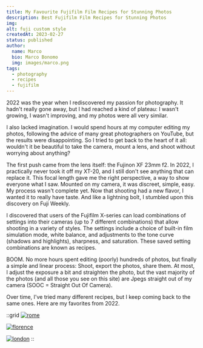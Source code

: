```yaml
---
title: My Favourite Fujifilm Film Recipes for Stunning Photos
description: Best Fujifilm Film Recipes for Stunning Photos
img: 
alt: fuji custom style
createdAt: 2023-02-27
status: published
author:
  name: Marco
  bio: Marco Bonomo
  img: images/marco.png
tags:
  - photography
  - recipes
  - fujifilm
---
```



2022 was the year when I rediscovered my passion for photography. It hadn't really gone away, but I had reached a kind of plateau: I wasn't growing, I wasn't improving, and my photos were all very similar.

I also lacked imagination. I would spend hours at my computer editing my photos, following the advice of many great photographers on YouTube, but the results were disappointing.
So I tried to get back to the heart of it all: wouldn't it be beautiful to take the camera, mount a lens, and shoot without worrying about anything?

The first push came from the lens itself: the Fujinon XF 23mm f2. In 2022, I practically never took it off my XT-20, and I still don't see anything that can replace it. This focal length gave me the right perspective, a way to show everyone what I saw. Mounted on my camera, it was discreet, simple, easy.
My process wasn't complete yet. Now that shooting had a new flavor, I wanted it to really have taste. And like a lightning bolt, I stumbled upon this discovery on Fuji Weekly.

I discovered that users of the Fujifilm X-series can load combinations of settings into their cameras (up to 7 different combinations) that allow shooting in a variety of styles. The settings include a choice of built-in film simulation mode, white balance, and adjustments to the tone curve (shadows and highlights), sharpness, and saturation. These saved setting combinations are known as recipes.

BOOM. No more hours spent editing (poorly) hundreds of photos, but finally a simple and linear process: Shoot, export the photos, share them. At most, I adjust the exposure a bit and straighten the photo, but the vast majority of the photos (and all those you see on this site) are Jpegs straight out of my camera (SOOC = Straight Out Of Camera).

Over time, I've tried many different recipes, but I keep coming back to the same ones. 
Here are my favorites from 2022.

::grid
[![rome](/images/rome-2022/rome_2022_07.JPG)](/photos/rome-2022)
<recipe name="Kodak Portra 400" :values='{
  "SourceFile": "DSCF2138.JPG",
  "FilmMode": "Classic Chrome",
  "DynamicRangeSetting": "Manual",
  "GrainEffect": "Strong",
  "WhiteBalance": "Daylight",
  "WhiteBalanceFineTune": "Red +40, Blue -100",
  "HighlightTone": "-1 (medium soft)",
  "ShadowTone": "+2 (hard)",
  "Saturation": "-2 (low)",
  "Sharpness": "Hard",
  "NoiseReduction": "-3 (very weak)"
}'
/>

[![florence](/images/florence-2022/florence_2022_13.JPG)](/photos/florence-2022)
<recipe name="Kodachrome II" :values='{
  "SourceFile": "DSCF1846.JPG",
  "FilmMode": "Classic Chrome",
  "DynamicRangeSetting": "Manual",
  "GrainEffect": "Weak",
  "WhiteBalance": "Auto",
  "WhiteBalanceFineTune": "Red +60, Blue -80",
  "HighlightTone": "+1 (medium hard)",
  "ShadowTone": "+2 (hard)",
  "Saturation": "-1 (medium low)",
  "Sharpness": "Hard",
  "NoiseReduction": "-3 (very weak)"
}'
/>


[![london](/images/london-2022/london-2022-03.JPG)](/photos/london-2022)
<recipe name="Reggie's Provia" :values='{
  "SourceFile": "DSCF8972.JPG",
  "FilmMode": "Classic Chrome",
  "DynamicRangeSetting": "Auto",
  "GrainEffect": "Weak",
  "WhiteBalance": "Auto",
  "WhiteBalanceFineTune": "Red +40, Blue -80",
  "HighlightTone": "-1 (medium soft)",
  "ShadowTone": "-2 (soft)",
  "Saturation": "+2 (high)",
  "Sharpness": "Soft",
  "NoiseReduction": "-4 (weakest)"
}'
/>
::
